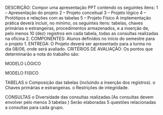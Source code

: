 DESCRIÇÃO:
Compor uma apresentação PPT contendo os seguintes itens:
1 –  Apresentação do projeto
2 – Projeto conceitual
3 – Projeto lógico
4 – Protótipos e relações com as tabelas
5 – Projeto Físico
A implementação prática deverá incluir, no mínimo, os seguintes itens: tabelas, chaves primárias e estrangeiras, procedimentos armazenados, e a inserção de, pelo menos 10 (dez) registros em cada tabela, todas as consultas realizadas na oficina 2.
COMPONENTES: Alunos definidos no início do semestre para o projeto 1.
ENTREGA: O Projeto deverá ser apresentado para a turma no dia 08/06, onde será avaliado.
CRITÉRIOS DE AVALIAÇÃO:
Os pontos que determinarão a nota do trabalho são:

MODELO LÓGICO

MODELO FISICO

TABELAS
o  Composição das tabelas (incluindo a inserção dos registros).
o  Chaves primárias e estrangeiras.
o  Restrições de integridade.

CONSULTAS
o  Diversidade das consultas realizadas.(As consultas devem envolver pelo menos 3 tabelas )
Serão elaboradas 5 questões relacionadas a consultas para cada grupo.
